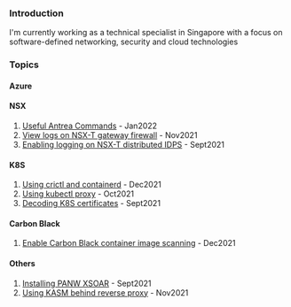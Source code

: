 ### Introduction
I'm currently working as a technical specialist in Singapore with a focus on software-defined networking, security and cloud technologies


### Topics
#### Azure


#### NSX
1. [Useful Antrea Commands](post9antrea.md) - Jan2022
2. [View logs on NSX-T gateway firewall](post5-nsxtedge.md) - Nov2021
3. [Enabling logging on NSX-T distributed IDPS](post1-idps.md) - Sept2021

#### K8S
1. [Using crictl and containerd](post7crictl.md) - Dec2021
2. [Using kubectl proxy](post3-kubectlproxy) - Oct2021
3. [Decoding K8S certificates](post4-k8scert.md) - Sept2021

#### Carbon Black
1. [Enable Carbon Black container image scanning](post8cbctl.md) - Dec2021

#### Others
1. [Installing PANW XSOAR](post2-xsoar.md) - Sept2021
2. [Using KASM behind reverse proxy](post6kasm) - Nov2021

